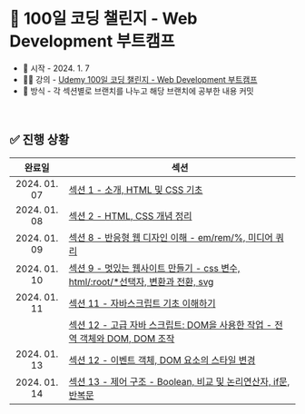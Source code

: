 # 💯 100일 코딩 챌린지 - Web Development 부트캠프
- 📅 시작 - 2024. 1. 7
- 🧑‍🏫 강의 - [Udemy 100일 코딩 챌린지 - Web Development 부트캠프](https://www.udemy.com/course/100-2022-web-development/)
- 🌌 방식 - 각 섹션별로 브랜치를 나누고 해당 브랜치에 공부한 내용 커밋

<br />

## ✅ 진행 상황
|완료일|섹션|
|:----:|----|
|2024. 01. 07|[섹션 1 - 소개, HTML 및 CSS 기초](https://github.com/xoxojw/100-days-of-web-development/tree/02-html-css-basics)|
|2024. 01. 08|[섹션 2 - HTML, CSS 개념 정리](https://github.com/xoxojw/100-days-of-web-development/tree/03-html-css-deep-dive)|
|2024. 01. 09|[섹션 8 - 반응형 웹 디자인 이해 - em/rem/%, 미디어 쿼리](https://github.com/xoxojw/100-days-of-web-development/tree/08-responsive-web-design)|
|2024. 01. 10|[섹션 9 - 멋있는 웹사이트 만들기 - css 변수, html/:root/*선택자, 변환과 전환, svg](https://github.com/xoxojw/100-days-of-web-development/tree/09-web-design-adv-css)|
|2024. 01. 11|[섹션 11 - 자바스크립트 기초 이해하기](https://github.com/xoxojw/100-days-of-web-development/tree/11-javascript-basics)|
|            |[섹션 12 - 고급 자바 스크립트: DOM을 사용한 작업 - 전역 객체와 DOM, DOM 조작](https://github.com/xoxojw/100-days-of-web-development/tree/12-adv-javascript-dom)|
|2024. 01. 13|[섹션 12 - 이벤트 객체, DOM 요소의 스타일 변경](https://github.com/xoxojw/100-days-of-web-development/blob/12-adv-javascript-dom/03-event.md)|
|2024. 01. 14|[섹션 13 - 제어 구조 - Boolean, 비교 및 논리연산자, if문, 반복문](https://github.com/xoxojw/100-days-of-web-development/tree/13-javascript-control-structures)|